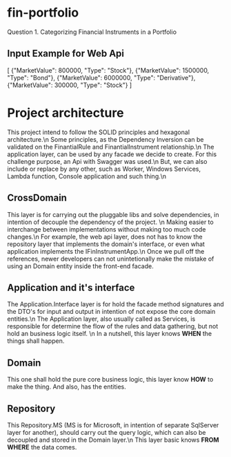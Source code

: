 # fin-portfolio
Question 1. Categorizing Financial Instruments in a Portfolio

## Input Example for Web Api

[
  {"MarketValue": 800000, "Type": "Stock"}, 
  {"MarketValue": 1500000, "Type": "Bond"}, 
  {"MarketValue": 6000000, "Type": "Derivative"}, 
  {"MarketValue": 300000, "Type": "Stock"} 
]

# Project architecture
This project intend to follow the SOLID principles and hexagonal architecture.\n
Some principles, as the Dependency Inversion can be validated on the FinantialRule and FinantialInstrument relationship.\n
The application layer, can be used by any facade we decide to create. For this challenge purpose, an Api with Swagger was used.\n
But, we can also include or replace by any other, such as Worker, Windows Services, Lambda function, Console application and such thing.\n

## CrossDomain
This layer is for carrying out the pluggable libs and solve dependencies, in intention of decouple the dependency of the project. \n
Making easier to interchange between implementations without making too much code changes.\n
For example, the web api layer, does not has to know the repository layer that implements the domain's interface, or even what application implements the IFinInstrumentApp.\n
Once we pull off the references, newer developers can not unintetionally make the mistake of using an Domain entity inside the front-end facade.

## Application and it's interface
The Application.Interface layer is for hold the facade method signatures and the DTO's for input and output in intention of not expose the core domain entities.\n
The Application layer, also usually called as Services, is responsible for determine the flow of the rules and data gathering, but not hold an business logic itself. \n
In a nutshell, this layer knows **WHEN** the things shall happen.

## Domain
This one shall hold the pure core business logic, this layer know **HOW** to make the thing. And also, has the entities.

## Repository
This Repository.MS (MS is for Microsoft, in intention of separate SqlServer layer for another), should carry out the query logic, which can also be decoupled and stored in the Domain layer.\n
This layer basic knows **FROM WHERE** the data comes.
